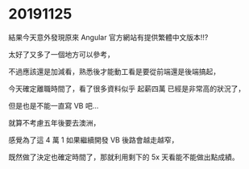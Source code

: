 # 20191125

結果今天意外發現原來 Angular 官方網站有提供繁體中文版本!!?

太好了又多了一個地方可以參考，

不過應該還是加減看，熟悉後才能動工看是要從前端還是後端搞起，

今天確定離職時間了，看了很多資料似乎 起薪四萬 已經是非常高的狀況了，

但是也是不能一直寫 VB 吧...

就算不考慮五年後要去澳洲，

感覺為了這 4 萬 1 如果繼續開發 VB 後路會越走越窄，

既然做了決定也確定時間了，那就利用剩下的 5x 天看能不能做出點成績。
